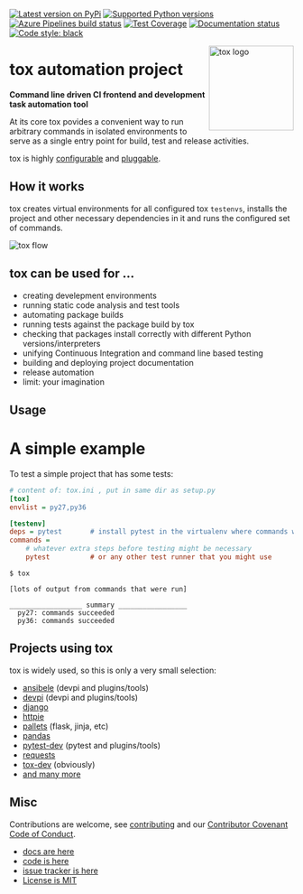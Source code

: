 [![Latest version on PyPi](https://badge.fury.io/py/tox.svg)](https://badge.fury.io/py/tox)
[![Supported Python versions](https://img.shields.io/pypi/pyversions/tox.svg)](https://pypi.org/project/tox/)
[![Azure Pipelines build status](https://dev.azure.com/toxdev/tox/_apis/build/status/tox%20ci?branchName=master)](https://dev.azure.com/toxdev/tox/_build/latest?definitionId=9&branchName=master)
[![Test Coverage](https://api.codeclimate.com/v1/badges/425c19ab2169a35e1c16/test_coverage)](https://codeclimate.com/github/tox-dev/tox/code?sort=test_coverage)
[![Documentation status](https://readthedocs.org/projects/tox/badge/?version=latest&style=flat-square)](https://tox.readthedocs.io/en/latest/?badge=latest)
[![Code style: black](https://img.shields.io/badge/code%20style-black-000000.svg)](https://github.com/ambv/black)

<a href="https://tox.readthedocs.io">
    <img src="https://tox.readthedocs.io/en/latest/_static/img/tox.png" alt="tox logo" align="right" height="150">
</a>

# tox automation project

**Command line driven CI frontend and development task automation tool**

At its core tox povides a convenient way to run arbitrary commands in isolated environments to serve as a single entry point for build, test and release activities.

tox is highly [configurable](https://tox.readthedocs.io/en/latest/config.html) and [pluggable](https://tox.readthedocs.io/en/latest/plugins.html).

## How it works

tox creates virtual environments for all configured tox `testenvs`, installs the project and other necessary dependencies in it and runs the configured set of commands.

![tox flow](https://tox.readthedocs.io/en/latest/_images/tox_flow.png)

## tox can be used for ...

* creating develepment environments
* running static code analysis and test tools
* automating package builds
* running tests against the package build by tox
* checking that packages install correctly with different Python versions/interpreters
* unifying Continuous Integration and command line based testing
* building and deploying project documentation
* release automation
* limit: your imagination

## Usage

# A simple example

To test a simple project that has some tests:

```ini
# content of: tox.ini , put in same dir as setup.py
[tox]
envlist = py27,py36

[testenv]
deps = pytest       # install pytest in the virtualenv where commands will be executed
commands =
    # whatever extra steps before testing might be necessary
    pytest          # or any other test runner that you might use
```

```console
$ tox

[lots of output from commands that were run]

__________________ summary _________________
  py27: commands succeeded
  py36: commands succeeded
```

## Projects using tox

tox is widely used, so this is only a very small selection:

* [ansibele](https://github.com/ansible/ansible) (devpi and plugins/tools)
* [devpi](https://github.com/devpi) (devpi and plugins/tools)
* [django](https://github.com/django/django)
* [httpie](https://github.com/jakubroztocil/httpie)
* [pallets](https://github.com/pallets) (flask, jinja, etc)
* [pandas](https://github.com/pandas-dev/pandas)
* [pytest-dev](https://github.com/pytest-dev) (pytest and plugins/tools)
* [requests](https://github.com/requests/requests)
* [tox-dev](https://github.com/tox-dev) (obviously)
* [and many more](https://github.com/tox-dev/tox/network/dependents)

## Misc

Contributions are welcome, see [contributing](https://github.com/tox-dev/tox/blob/master/CONTRIBUTING.rst) and our [Contributor Covenant Code of Conduct](https://github.com/tox-dev/tox/blob/master/CODE_OF_CONDUCT.md).

* [docs are here](https://tox.readthedocs.org)
* [code is here](https://github.com/tox-dev/tox)
* [issue tracker is here](https://github.com/tox-dev/tox/issues)
* [License is MIT](https://github.com/tox-dev/tox/blob/master/LICENSE)
